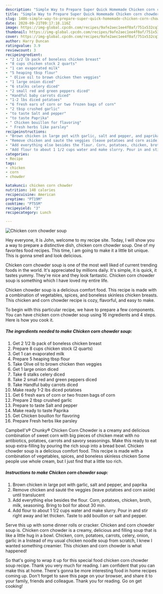 ```yaml
---
description: "Simple Way to Prepare Super Quick Homemade Chicken corn chowder soup"
title: "Simple Way to Prepare Super Quick Homemade Chicken corn chowder soup"
slug: 1486-simple-way-to-prepare-super-quick-homemade-chicken-corn-chowder-soup
date: 2020-09-21T09:17:18.116Z
image: https://img-global.cpcdn.com/recipes/9afe2aec1ee4f0af/751x532cq70/chicken-corn-chowder-soup-recipe-main-photo.jpg
thumbnail: https://img-global.cpcdn.com/recipes/9afe2aec1ee4f0af/751x532cq70/chicken-corn-chowder-soup-recipe-main-photo.jpg
cover: https://img-global.cpcdn.com/recipes/9afe2aec1ee4f0af/751x532cq70/chicken-corn-chowder-soup-recipe-main-photo.jpg
author: Harry Duncan
ratingvalue: 3.9
reviewcount: 3
recipeingredient:
- "2 1/2 lb pack of boneless chicken breast"
- "8 cups chicken stock 2 quarts"
- "1 can evaporated milk"
- "5 heaping tbsp flour"
- " Olive oil to brown chicken then veggies"
- "1 large onion diced"
- "6 stalks celery diced"
- "2 small red and green peppers diced"
- "Handful baby carrots diced"
- "1-2 lbs diced potatoes"
- "6 fresh ears of corn or two frozen bags of corn"
- "2 tbsp crushed garlic"
- "to taste Salt and pepper"
- "to taste Paprika"
- " Chicken bouillon for flavoring"
- " Fresh herbs like parsley"
recipeinstructions:
- "Brown chicken in large pot with garlic, salt and pepper, and paprika"
- "Remove chicken and sauté the veggies (leave potatoes and corn aside) until translucent"
- "Add everything else besides the flour. Corn, potatoes, chicken, broth, milk, seasoning. Bring to boil for about 30 min."
- "Add flour to about 1 1/2 cups water and make slurry. Pour in and stir right away and let thicken. Taste to add bouillon or salt and pepper."
categories:
- Recipe
tags:
- chicken
- corn
- chowder

katakunci: chicken corn chowder 
nutrition: 148 calories
recipecuisine: American
preptime: "PT19M"
cooktime: "PT55M"
recipeyield: "3"
recipecategory: Lunch

---
```



![Chicken corn chowder soup](https://img-global.cpcdn.com/recipes/9afe2aec1ee4f0af/751x532cq70/chicken-corn-chowder-soup-recipe-main-photo.jpg)

Hey everyone, it is John, welcome to my recipe site. Today, I will show you a way to prepare a distinctive dish, chicken corn chowder soup. One of my favorites food recipes. This time, I am going to make it a little bit unique. This is gonna smell and look delicious.

Chicken corn chowder soup is one of the most well liked of current trending foods in the world. It's appreciated by millions daily. It's simple, it is quick, it tastes yummy. They're nice and they look fantastic. Chicken corn chowder soup is something which I have loved my entire life.

Chicken chowder soup is a delicious comfort food. This recipe is made with a combination of vegetables, spices, and boneless skinless chicken breasts. This chicken and corn chowder recipe is cozy, flavorful, and easy to make.


To begin with this particular recipe, we have to prepare a few components. You can have chicken corn chowder soup using 16 ingredients and 4 steps. Here is how you cook it.

<!--inarticleads1-->

##### The ingredients needed to make Chicken corn chowder soup:

1. Get 2 1/2 lb pack of boneless chicken breast
1. Prepare 8 cups chicken stock (2 quarts)
1. Get 1 can evaporated milk
1. Prepare 5 heaping tbsp flour
1. Take  Olive oil to brown chicken then veggies
1. Get 1 large onion diced
1. Take 6 stalks celery diced
1. Take 2 small red and green peppers diced
1. Take Handful baby carrots diced
1. Make ready 1-2 lbs diced potatoes
1. Get 6 fresh ears of corn or two frozen bags of corn
1. Prepare 2 tbsp crushed garlic
1. Prepare to taste Salt and pepper
1. Make ready to taste Paprika
1. Get  Chicken bouillon for flavoring
1. Prepare  Fresh herbs like parsley


Campbell&#39;s® Chunky® Chicken Corn Chowder is a creamy and delicious combination of sweet corn with big pieces of chicken meat with no antibiotics, potatoes, carrots and savory seasonings. Make this ready to eat soup extra-filling by pouring the rich soup into a bread bowl. Chicken chowder soup is a delicious comfort food. This recipe is made with a combination of vegetables, spices, and boneless skinless chicken Some people use whole cream, but I just find that a little too rich. 

<!--inarticleads2-->

##### Instructions to make Chicken corn chowder soup:

1. Brown chicken in large pot with garlic, salt and pepper, and paprika
1. Remove chicken and sauté the veggies (leave potatoes and corn aside) until translucent
1. Add everything else besides the flour. Corn, potatoes, chicken, broth, milk, seasoning. Bring to boil for about 30 min.
1. Add flour to about 1 1/2 cups water and make slurry. Pour in and stir right away and let thicken. Taste to add bouillon or salt and pepper.


Serve this up with some dinner rolls or cracker. Chicken and corn chowder soup is. Chicken corn chowder is a creamy, delicious and filling soup that is like a little hug in a bowl. Chicken, corn, potatoes, carrots, celery, onion, garlic in a Instead of my usual chicken noodle soup from scratch, I knew I wanted something creamier. This chicken and corn chowder is what happened! 

So that's going to wrap it up for this special food chicken corn chowder soup recipe. Thank you very much for reading. I am confident that you can make this at home. There's gonna be more interesting food in home recipes coming up. Don't forget to save this page on your browser, and share it to your family, friends and colleague. Thank you for reading. Go on get cooking!
